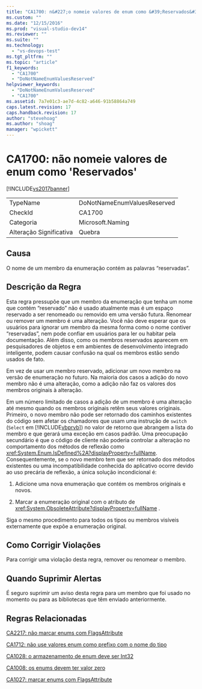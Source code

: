 ```yaml
---
title: "CA1700: n&#227;o nomeie valores de enum como &#39;Reservados&#39; | Microsoft Docs"
ms.custom: ""
ms.date: "12/15/2016"
ms.prod: "visual-studio-dev14"
ms.reviewer: ""
ms.suite: ""
ms.technology: 
  - "vs-devops-test"
ms.tgt_pltfrm: ""
ms.topic: "article"
f1_keywords: 
  - "CA1700"
  - "DoNotNameEnumValuesReserved"
helpviewer_keywords: 
  - "DoNotNameEnumValuesReserved"
  - "CA1700"
ms.assetid: 7a7e01c3-ae7d-4c82-a646-91b58864a749
caps.latest.revision: 17
caps.handback.revision: 17
author: "stevehoag"
ms.author: "shoag"
manager: "wpickett"
---
```

# CA1700: n&#227;o nomeie valores de enum como &#39;Reservados&#39;
[!INCLUDE[vs2017banner](../code-quality/includes/vs2017banner.md)]

|||  
|-|-|  
|TypeName|DoNotNameEnumValuesReserved|  
|CheckId|CA1700|  
|Categoria|Microsoft.Naming|  
|Alteração Significativa|Quebra|  
  
## Causa  
 O nome de um membro da enumeração contém as palavras “reservadas”.  
  
## Descrição da Regra  
 Esta regra pressupõe que um membro da enumeração que tenha um nome que contém “reservado” não é usado atualmente mas é um espaço reservado a ser renomeado ou removido em uma versão futura.  Renomear ou remover um membro é uma alteração.  Você não deve esperar que os usuários para ignorar um membro da mesma forma como o nome contiver “reservadas”, nem pode confiar em usuários para ler ou habitar pela documentação.  Além disso, como os membros reservados aparecem em pesquisadores de objetos e em ambientes de desenvolvimento integrado inteligente, podem causar confusão na qual os membros estão sendo usados de fato.  
  
 Em vez de usar um membro reservado, adicionar um novo membro na versão de enumeração no futuro.  Na maioria dos casos a adição do novo membro não é uma alteração, como a adição não faz os valores dos membros originais à alteração.  
  
 Em um número limitado de casos a adição de um membro é uma alteração até mesmo quando os membros originais retêm seus valores originais.  Primeiro, o novo membro não pode ser retornado dos caminhos existentes do código sem afetar os chamadores que usam uma instrução de `switch` \(`Select` em [!INCLUDE[vbprvb](../code-quality/includes/vbprvb_md.md)]\) no valor de retorno que abrangem a lista do membro e que gerará uma exceção em casos padrão.  Uma preocupação secundário é que o código de cliente não poderia controlar a alteração no comportamento dos métodos de reflexão como <xref:System.Enum.IsDefined%2A?displayProperty=fullName>.  Consequentemente, se o novo membro tem que ser retornado dos métodos existentes ou uma incompatibilidade conhecida do aplicativo ocorre devido ao uso precária de reflexão, a única solução incondicional é:  
  
1.  Adicione uma nova enumeração que contém os membros originais e novos.  
  
2.  Marcar a enumeração original com o atributo de <xref:System.ObsoleteAttribute?displayProperty=fullName> .  
  
 Siga o mesmo procedimento para todos os tipos ou membros visíveis externamente que expõe a enumeração original.  
  
## Como Corrigir Violações  
 Para corrigir uma violação desta regra, remover ou renomear o membro.  
  
## Quando Suprimir Alertas  
 É seguro suprimir um aviso desta regra para um membro que foi usado no momento ou para as bibliotecas que têm enviado anteriormente.  
  
## Regras Relacionadas  
 [CA2217: não marcar enums com FlagsAttribute](../code-quality/ca2217-do-not-mark-enums-with-flagsattribute.md)  
  
 [CA1712: não use valores enum como prefixo com o nome do tipo](../code-quality/ca1712-do-not-prefix-enum-values-with-type-name.md)  
  
 [CA1028: o armazenamento de enum deve ser Int32](../code-quality/ca1028-enum-storage-should-be-int32.md)  
  
 [CA1008: os enums devem ter valor zero](../code-quality/ca1008-enums-should-have-zero-value.md)  
  
 [CA1027: marcar enums com FlagsAttribute](../code-quality/ca1027-mark-enums-with-flagsattribute.md)